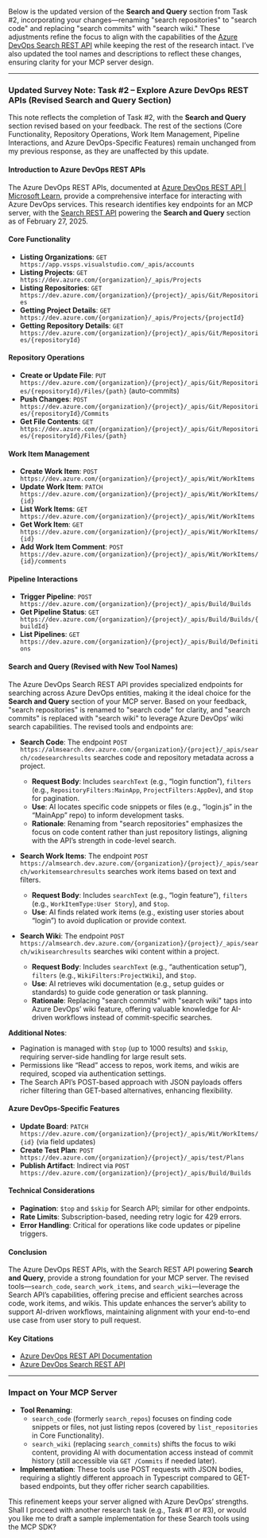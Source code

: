 Below is the updated version of the **Search and Query** section from Task #2, incorporating your changes—renaming "search repositories" to "search code" and replacing "search commits" with "search wiki." These adjustments refine the focus to align with the capabilities of the [Azure DevOps Search REST API](https://learn.microsoft.com/en-us/rest/api/azure/devops/search/?view=azure-devops-rest-7.1) while keeping the rest of the research intact. I’ve also updated the tool names and descriptions to reflect these changes, ensuring clarity for your MCP server design.

---

### Updated Survey Note: Task #2 – Explore Azure DevOps REST APIs (Revised Search and Query Section)

This note reflects the completion of Task #2, with the **Search and Query** section revised based on your feedback. The rest of the sections (Core Functionality, Repository Operations, Work Item Management, Pipeline Interactions, and Azure DevOps-Specific Features) remain unchanged from my previous response, as they are unaffected by this update.

#### Introduction to Azure DevOps REST APIs
The Azure DevOps REST APIs, documented at [Azure DevOps REST API | Microsoft Learn](https://learn.microsoft.com/en-us/rest/api/azure/devops/?view=azure-devops-rest-7.1), provide a comprehensive interface for interacting with Azure DevOps services. This research identifies key endpoints for an MCP server, with the [Search REST API](https://learn.microsoft.com/en-us/rest/api/azure/devops/search/?view=azure-devops-rest-7.1) powering the **Search and Query** section as of February 27, 2025.

#### Core Functionality
- **Listing Organizations**: `GET https://app.vssps.visualstudio.com/_apis/accounts`
- **Listing Projects**: `GET https://dev.azure.com/{organization}/_apis/Projects`
- **Listing Repositories**: `GET https://dev.azure.com/{organization}/{project}/_apis/Git/Repositories`
- **Getting Project Details**: `GET https://dev.azure.com/{organization}/_apis/Projects/{projectId}`
- **Getting Repository Details**: `GET https://dev.azure.com/{organization}/{project}/_apis/Git/Repositories/{repositoryId}`

#### Repository Operations
- **Create or Update File**: `PUT https://dev.azure.com/{organization}/{project}/_apis/Git/Repositories/{repositoryId}/Files/{path}` (auto-commits)
- **Push Changes**: `POST https://dev.azure.com/{organization}/{project}/_apis/Git/Repositories/{repositoryId}/Commits`
- **Get File Contents**: `GET https://dev.azure.com/{organization}/{project}/_apis/Git/Repositories/{repositoryId}/Files/{path}`

#### Work Item Management
- **Create Work Item**: `POST https://dev.azure.com/{organization}/{project}/_apis/Wit/WorkItems`
- **Update Work Item**: `PATCH https://dev.azure.com/{organization}/{project}/_apis/Wit/WorkItems/{id}`
- **List Work Items**: `GET https://dev.azure.com/{organization}/{project}/_apis/Wit/WorkItems`
- **Get Work Item**: `GET https://dev.azure.com/{organization}/{project}/_apis/Wit/WorkItems/{id}`
- **Add Work Item Comment**: `POST https://dev.azure.com/{organization}/{project}/_apis/Wit/WorkItems/{id}/comments`

#### Pipeline Interactions
- **Trigger Pipeline**: `POST https://dev.azure.com/{organization}/{project}/_apis/Build/Builds`
- **Get Pipeline Status**: `GET https://dev.azure.com/{organization}/{project}/_apis/Build/Builds/{buildId}`
- **List Pipelines**: `GET https://dev.azure.com/{organization}/{project}/_apis/Build/Definitions`

#### Search and Query (Revised with New Tool Names)
The Azure DevOps Search REST API provides specialized endpoints for searching across Azure DevOps entities, making it the ideal choice for the **Search and Query** section of your MCP server. Based on your feedback, "search repositories" is renamed to "search code" for clarity, and "search commits" is replaced with "search wiki" to leverage Azure DevOps’ wiki search capabilities. The revised tools and endpoints are:

- **Search Code**: The endpoint `POST https://almsearch.dev.azure.com/{organization}/{project}/_apis/search/codesearchresults` searches code and repository metadata across a project.  
  - **Request Body**: Includes `searchText` (e.g., “login function”), `filters` (e.g., `RepositoryFilters:MainApp`, `ProjectFilters:AppDev`), and `$top` for pagination.  
  - **Use**: AI locates specific code snippets or files (e.g., “login.js” in the “MainApp” repo) to inform development tasks.  
  - **Rationale**: Renaming from "search repositories" emphasizes the focus on code content rather than just repository listings, aligning with the API’s strength in code-level search.

- **Search Work Items**: The endpoint `POST https://almsearch.dev.azure.com/{organization}/{project}/_apis/search/workitemsearchresults` searches work items based on text and filters.  
  - **Request Body**: Includes `searchText` (e.g., “login feature”), `filters` (e.g., `WorkItemType:User Story`), and `$top`.  
  - **Use**: AI finds related work items (e.g., existing user stories about “login”) to avoid duplication or provide context.

- **Search Wiki**: The endpoint `POST https://almsearch.dev.azure.com/{organization}/{project}/_apis/search/wikisearchresults` searches wiki content within a project.  
  - **Request Body**: Includes `searchText` (e.g., “authentication setup”), `filters` (e.g., `WikiFilters:ProjectWiki`), and `$top`.  
  - **Use**: AI retrieves wiki documentation (e.g., setup guides or standards) to guide code generation or task planning.  
  - **Rationale**: Replacing "search commits" with "search wiki" taps into Azure DevOps’ wiki feature, offering valuable knowledge for AI-driven workflows instead of commit-specific searches.

**Additional Notes**:  
- Pagination is managed with `$top` (up to 1000 results) and `$skip`, requiring server-side handling for large result sets.  
- Permissions like “Read” access to repos, work items, and wikis are required, scoped via authentication settings.  
- The Search API’s POST-based approach with JSON payloads offers richer filtering than GET-based alternatives, enhancing flexibility.

#### Azure DevOps-Specific Features
- **Update Board**: `PATCH https://dev.azure.com/{organization}/{project}/_apis/Wit/WorkItems/{id}` (via field updates)
- **Create Test Plan**: `POST https://dev.azure.com/{organization}/{project}/_apis/test/Plans`
- **Publish Artifact**: Indirect via `POST https://dev.azure.com/{organization}/{project}/_apis/Build/Builds`

#### Technical Considerations
- **Pagination**: `$top` and `$skip` for Search API; similar for other endpoints.  
- **Rate Limits**: Subscription-based, needing retry logic for 429 errors.  
- **Error Handling**: Critical for operations like code updates or pipeline triggers.

#### Conclusion
The Azure DevOps REST APIs, with the Search REST API powering **Search and Query**, provide a strong foundation for your MCP server. The revised tools—`search_code`, `search_work_items`, and `search_wiki`—leverage the Search API’s capabilities, offering precise and efficient searches across code, work items, and wikis. This update enhances the server’s ability to support AI-driven workflows, maintaining alignment with your end-to-end use case from user story to pull request.

#### Key Citations
- [Azure DevOps REST API Documentation](https://learn.microsoft.com/en-us/rest/api/azure/devops/?view=azure-devops-rest-7.1)
- [Azure DevOps Search REST API](https://learn.microsoft.com/en-us/rest/api/azure/devops/search/?view=azure-devops-rest-7.1)

---

### Impact on Your MCP Server
- **Tool Renaming**:  
  - `search_code` (formerly `search_repos`) focuses on finding code snippets or files, not just listing repos (covered by `list_repositories` in Core Functionality).  
  - `search_wiki` (replacing `search_commits`) shifts the focus to wiki content, providing AI with documentation access instead of commit history (still accessible via `GET /Commits` if needed later).  
- **Implementation**: These tools use POST requests with JSON bodies, requiring a slightly different approach in Typescript compared to GET-based endpoints, but they offer richer search capabilities.

This refinement keeps your server aligned with Azure DevOps’ strengths. Shall I proceed with another research task (e.g., Task #1 or #3), or would you like me to draft a sample implementation for these Search tools using the MCP SDK?
